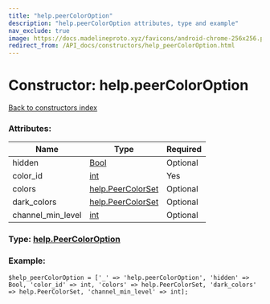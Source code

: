 ```yaml
---
title: "help.peerColorOption"
description: "help.peerColorOption attributes, type and example"
nav_exclude: true
image: https://docs.madelineproto.xyz/favicons/android-chrome-256x256.png
redirect_from: /API_docs/constructors/help_peerColorOption.html
---
```

# Constructor: help.peerColorOption  
[Back to constructors index](/API_docs/constructors/index.html)



### Attributes:

| Name     |    Type       | Required |
|----------|---------------|----------|
|hidden|[Bool](/API_docs/types/Bool.html) | Optional|
|color\_id|[int](/API_docs/types/int.html) | Yes|
|colors|[help.PeerColorSet](/API_docs/constructors/help.PeerColorSet.html) | Optional|
|dark\_colors|[help.PeerColorSet](/API_docs/constructors/help.PeerColorSet.html) | Optional|
|channel\_min\_level|[int](/API_docs/types/int.html) | Optional|



### Type: [help.PeerColorOption](/API_docs/types/help.PeerColorOption.html)


### Example:

```
$help_peerColorOption = ['_' => 'help.peerColorOption', 'hidden' => Bool, 'color_id' => int, 'colors' => help.PeerColorSet, 'dark_colors' => help.PeerColorSet, 'channel_min_level' => int];
```  
